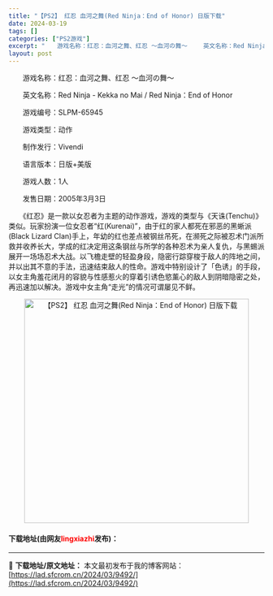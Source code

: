 ```yaml
---
title: "【PS2】 红忍 血河之舞(Red Ninja：End of Honor) 日版下载"
date: 2024-03-19
tags: []
categories: ["PS2游戏"]
excerpt: "　　游戏名称：红忍：血河之舞、红忍 ～血河の舞～ 　　英文名称：Red Ninja - Kekka no Mai / Red Ninja：End of Honor 　　游戏编号：SLPM-65945 　　游戏类型：动作 　　制作发行：Vivendi 　　语言版本：日版+美版 　　游戏人数：1人 　　&hellip;"
layout: post
---
```


 <p>　　游戏名称：红忍：血河之舞、红忍 ～血河の舞～</p> <p>　　英文名称：Red Ninja - Kekka no Mai / Red Ninja：End of Honor</p> <p>　　游戏编号：SLPM-65945</p> <p>　　游戏类型：动作</p> <p>　　制作发行：Vivendi</p> <p>　　语言版本：日版+美版</p> <p>　　游戏人数：1人</p> <p>　　发售日期：2005年3月3日</p> <p>　　《红忍》是一款以女忍者为主题的动作游戏，游戏的类型与《天诛(Tenchu)》类似。玩家扮演一位女忍者&ldquo;红(Kurenai)&rdquo;，由于红的家人都死在邪恶的黑蜥派(Black Lizard Clan)手上，年幼的红也差点被钢丝吊死，在濒死之际被忍术门派所救并收养长大，学成的红决定用这条钢丝与所学的各种忍术为亲人复仇，与黑蜴派展开一场场忍术大战。以飞檐走壁的轻盈身段，隐密行踪穿梭于敌人的阵地之间，并以出其不意的手法，迅速结束敌人的性命。游戏中特别设计了「色诱」的手段，以女主角羞花闭月的容貌与性感惹火的穿着引诱色慾薰心的敌人到阴暗隐密之处，再迅速加以解决。游戏中女主角&ldquo;走光&rdquo;的情况可谓屡见不鲜。</p> <p align="center"><img align="" border="0" src="https://lad.sfcrom.cn/wp-content/uploads/2024/03/20240319_65f99921a6a69.jpg" width="442" alt="【PS2】 红忍 血河之舞(Red Ninja：End of Honor) 日版下载" /></p> <p><h4>下载地址(由网友<font color="red">lingxiazhi</font>发布)：</h4></p> 

---
📖 **下载地址/原文地址：** 本文最初发布于我的博客网站：[https://lad.sfcrom.cn/2024/03/9492/](https://lad.sfcrom.cn/2024/03/9492/)
